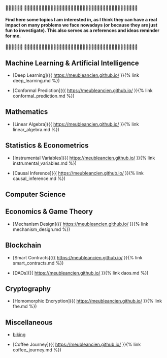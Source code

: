 🔧🔧🔧🔧🔧🔧 🔧🔧🔧🔧🔧🔧🔧🔧🔧🔧🔧🔧🔧🔧🔧🔧🔧🔧🔧🔧🔧🔧🔧🔧🔧🔧🔧🔧🔧🔧🔧🔧🔧🔧🔧🔧🔧🔧🔧                                                                                                                                                                         
#### Find here some topics I am interested in, as I think they can have a real impact on many problems we face nowadays (or because they are just fun to investigate). This also serves as a references and ideas reminder for me.
                                                                                                                                                                      
🔧🔧🔧🔧🔧🔧 🔧🔧🔧🔧🔧🔧🔧🔧🔧🔧🔧🔧🔧🔧🔧🔧🔧🔧🔧🔧🔧🔧🔧🔧🔧🍓🔧🔧🔧🔧🔧🔧🔧🔧🔧🔧🔧🔧🔧

## Machine Learning & Artificial Intelligence

* [Deep Learning]({{ https://meubleancien.github.io/ }}{% link deep_learning.md %})

* [Conformal Prediction]({{ https://meubleancien.github.io/ }}{% link conformal_prediction.md %})


## Mathematics

* [Linear Algebra]({{ https://meubleancien.github.io/ }}{% link linear_algebra.md %})


## Statistics & Econometrics

* [Instrumental Variables]({{ https://meubleancien.github.io/ }}{% link instrumental_variables.md %})

* [Causal Inference]({{ https://meubleancien.github.io/ }}{% link causal_inference.md %})


## Computer Science


## Economics & Game Theory

* [Mechanism Design]({{ https://meubleancien.github.io/ }}{% link mechanism_design.md %})


## Blockchain 

* [Smart Contracts]({{ https://meubleancien.github.io/ }}{% link smart_contracts.md %})

* [DAOs]({{ https://meubleancien.github.io/ }}{% link daos.md %})

## Cryptography

* [Homomorphic Encryption]({{ https://meubleancien.github.io/ }}{% link fhe.md %})

## Miscellaneous
* [biking](https://pedalchile.com/blog/cycling-vs-walking)

* [Coffee Journey]({{ https://meubleancien.github.io/ }}{% link coffee_journey.md %})


  




